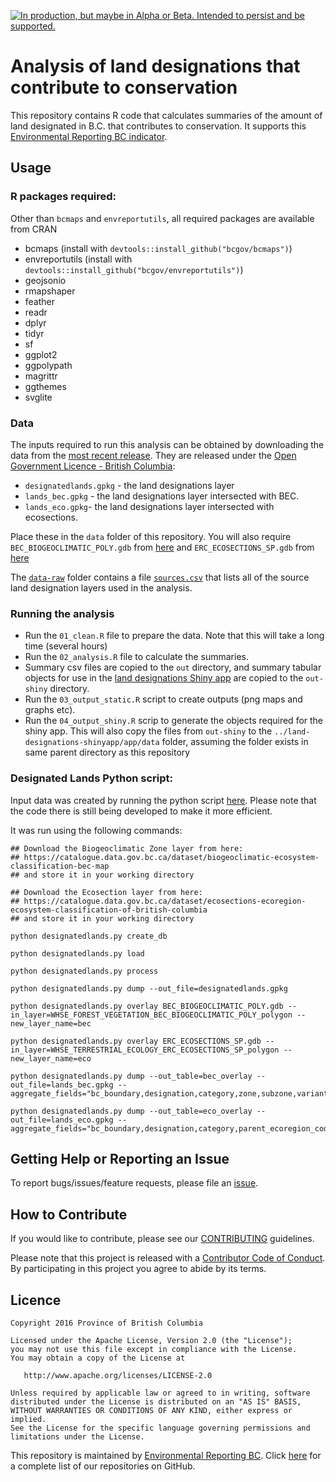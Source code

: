 
<!-- README.md is generated from README.Rmd. Please edit that file -->
<a rel="Delivery" href="https://github.com/BCDevExchange/docs/blob/master/discussion/projectstates.md"><img alt="In production, but maybe in Alpha or Beta. Intended to persist and be supported." style="border-width:0" src="https://assets.bcdevexchange.org/images/badges/delivery.svg" title="In production, but maybe in Alpha or Beta. Intended to persist and be supported." /></a>

Analysis of land designations that contribute to conservation
=============================================================

This repository contains R code that calculates summaries of the amount of land designated in B.C. that contributes to conservation. It supports this [Environmental Reporting BC indicator](http://www.env.gov.bc.ca/soe/indicators/land/land-designations.html).

Usage
-----

### R packages required:

Other than `bcmaps` and `envreportutils`, all required packages are available from CRAN

-   bcmaps (install with `devtools::install_github("bcgov/bcmaps")`)
-   envreportutils (install with `devtools::install_github("bcgov/envreportutils")`)
-   geojsonio
-   rmapshaper
-   feather
-   readr
-   dplyr
-   tidyr
-   sf
-   ggplot2
-   ggpolypath
-   magrittr
-   ggthemes
-   svglite

### Data

The inputs required to run this analysis can be obtained by downloading the data from the [most recent release](https://github.com/bcgov/land-designations-indicator/releases). They are released under the [Open Government Licence - British Columbia](http://www2.gov.bc.ca/gov/content?id=A519A56BC2BF44E4A008B33FCF527F61):

-   `designatedlands.gpkg` - the land designations layer
-   `lands_bec.gpkg` - the land designations layer intersected with BEC.
-   `lands_eco.gpkg`- the land designations layer intersected with ecosections.

Place these in the `data` folder of this repository. You will also require `BEC_BIOGEOCLIMATIC_POLY.gdb` from [here](https://catalogue.data.gov.bc.ca/dataset/biogeoclimatic-ecosystem-classification-bec-map) and `ERC_ECOSECTIONS_SP.gdb` from [here](https://catalogue.data.gov.bc.ca/dataset/ecosections-ecoregion-ecosystem-classification-of-british-columbia)

The [`data-raw`](data-raw) folder contains a file [`sources.csv`](data-raw/sources.csv) that lists all of the source land designation layers used in the analysis.

### Running the analysis

-   Run the `01_clean.R` file to prepare the data. Note that this will take a long time (several hours)
-   Run the `02_analysis.R` file to calculate the summaries.
-   Summary csv files are copied to the `out` directory, and summary tabular objects for use in the [land designations Shiny app](https://github.com/bcgov/land-designations-shinyapp) are copied to the `out-shiny` directory.
-   Run the `03_output_static.R` script to create outputs (png maps and graphs etc).
-   Run the `04_output_shiny.R` scrip to generate the objects required for the shiny app. This will also copy the files from `out-shiny` to the `../land-designations-shinyapp/app/data` folder, assuming the folder exists in same parent directory as this repository

### Designated Lands Python script:

Input data was created by running the python script [here](https://github.com/bcgov/designatedlands). Please note that the code there is still being developed to make it more efficient.

It was run using the following commands:

    ## Download the Biogeoclimatic Zone layer from here: 
    ## https://catalogue.data.gov.bc.ca/dataset/biogeoclimatic-ecosystem-classification-bec-map
    ## and store it in your working directory

    ## Download the Ecosection layer from here: 
    ## https://catalogue.data.gov.bc.ca/dataset/ecosections-ecoregion-ecosystem-classification-of-british-columbia
    ## and store it in your working directory

    python designatedlands.py create_db

    python designatedlands.py load

    python designatedlands.py process

    python designatedlands.py dump --out_file=designatedlands.gpkg

    python designatedlands.py overlay BEC_BIOGEOCLIMATIC_POLY.gdb --in_layer=WHSE_FOREST_VEGETATION_BEC_BIOGEOCLIMATIC_POLY_polygon --new_layer_name=bec

    python designatedlands.py overlay ERC_ECOSECTIONS_SP.gdb --in_layer=WHSE_TERRESTRIAL_ECOLOGY_ERC_ECOSECTIONS_SP_polygon --new_layer_name=eco

    python designatedlands.py dump --out_table=bec_overlay --out_file=lands_bec.gpkg --aggregate_fields="bc_boundary,designation,category,zone,subzone,variant,phase,map_label"

    python designatedlands.py dump --out_table=eco_overlay --out_file=lands_eco.gpkg --aggregate_fields="bc_boundary,designation,category,parent_ecoregion_code,ecosection_code,ecosection_name"

Getting Help or Reporting an Issue
----------------------------------

To report bugs/issues/feature requests, please file an [issue](https://github.com/bcgov-c/land-designations-indicator/issues/).

How to Contribute
-----------------

If you would like to contribute, please see our [CONTRIBUTING](CONTRIBUTING.md) guidelines.

Please note that this project is released with a [Contributor Code of Conduct](CODE_OF_CONDUCT.md). By participating in this project you agree to abide by its terms.

Licence
-------

    Copyright 2016 Province of British Columbia

    Licensed under the Apache License, Version 2.0 (the "License");
    you may not use this file except in compliance with the License.
    You may obtain a copy of the License at 

       http://www.apache.org/licenses/LICENSE-2.0

    Unless required by applicable law or agreed to in writing, software
    distributed under the License is distributed on an "AS IS" BASIS,
    WITHOUT WARRANTIES OR CONDITIONS OF ANY KIND, either express or implied.
    See the License for the specific language governing permissions and
    limitations under the License.

This repository is maintained by [Environmental Reporting BC](http://www2.gov.bc.ca/gov/content?id=FF80E0B985F245CEA62808414D78C41B). Click [here](https://github.com/bcgov/EnvReportBC-RepoList) for a complete list of our repositories on GitHub.
